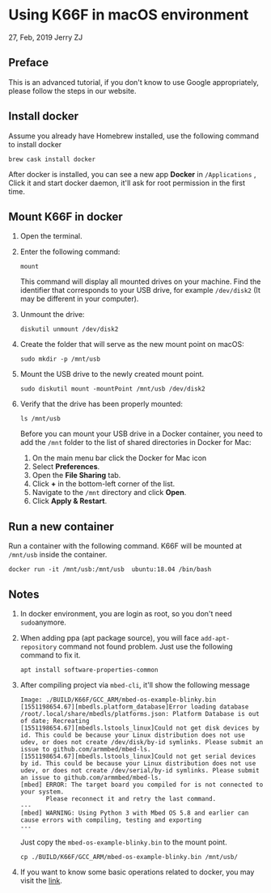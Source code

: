 # Using K66F in macOS environment

27, Feb, 2019 Jerry ZJ

## Preface

This is an advanced tutorial, if you don't know to use Google appropriately, please follow the steps in our website.

## Install docker

Assume you already have Homebrew installed, use the following command to install docker

```shell
brew cask install docker
```

After docker is installed, you can see a new app **Docker** in ``/Applications`` , Click it and start docker daemon, it'll ask for root permission in the first time.

## Mount K66F in docker

1. Open the terminal.

2. Enter the following command:

    ```shell
    mount
    ```

    This command will display all mounted drives on your machine. Find the identifier that corresponds to your USB drive, for example `/dev/disk2` (It may be different in your computer).

3. Unmount the drive:

    ```shell
    diskutil unmount /dev/disk2
    ```

4. Create the folder that will serve as the new mount point on macOS:

    ```shell
    sudo mkdir -p /mnt/usb
    ```

5. Mount the USB drive to the newly created mount point.

    ```shell
    sudo diskutil mount -mountPoint /mnt/usb /dev/disk2
    ```

6. Verify that the drive has been properly mounted:

    ```shell
    ls /mnt/usb
    ```

    Before you can mount your USB drive in a Docker container, you need to add the `/mnt` folder to the list of shared directories in Docker for Mac:

    1. On the main menu bar click the Docker for Mac icon
    2. Select **Preferences**.
    3. Open the **File Sharing** tab.
    4. Click **+** in the bottom-left corner of the list.
    5. Navigate to the `/mnt` directory and click **Open**.
    6. Click **Apply & Restart**.

## Run a new container

Run a container with the following command. K66F will be mounted at ``/mnt/usb`` inside the container.

```shell
docker run -it /mnt/usb:/mnt/usb  ubuntu:18.04 /bin/bash
```

## Notes

1. In docker environment, you are login as root, so you don't need ``sudo``anymore. 

2. When adding ppa (apt package source), you will face ``add-apt-repository`` command not found problem. Just use the following command to fix it.

    ```
    apt install software-properties-common
    ```

3. After compiling project via ``mbed-cli``, it'll show the following message

    ```shell
    Image: ./BUILD/K66F/GCC_ARM/mbed-os-example-blinky.bin
    [1551198654.67][mbedls.platform_database]Error loading database /root/.local/share/mbedls/platforms.json: Platform Database is out of date; Recreating
    [1551198654.67][mbedls.lstools_linux]Could not get disk devices by id. This could be because your Linux distribution does not use udev, or does not create /dev/disk/by-id symlinks. Please submit an issue to github.com/armmbed/mbed-ls.
    [1551198654.67][mbedls.lstools_linux]Could not get serial devices by id. This could be because your Linux distribution does not use udev, or does not create /dev/serial/by-id symlinks. Please submit an issue to github.com/armmbed/mbed-ls.
    [mbed] ERROR: The target board you compiled for is not connected to your system.
           Please reconnect it and retry the last command.
    ---
    [mbed] WARNING: Using Python 3 with Mbed OS 5.8 and earlier can cause errors with compiling, testing and exporting
    ---
    ```

    Just copy the ``mbed-os-example-blinky.bin`` to the mount point.

    ```shell
    cp ./BUILD/K66F/GCC_ARM/mbed-os-example-blinky.bin /mnt/usb/
    ```

4. If you want to know some basic operations related to docker, you may visit the [link](https://github.com/jerryzj/Documents/blob/master/Docker.md).

